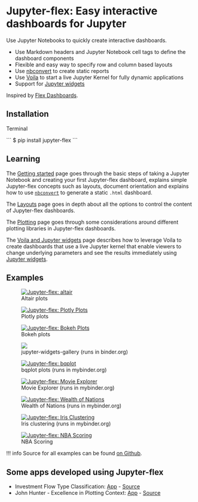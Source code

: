 # Jupyter-flex: Easy interactive dashboards for Jupyter

Use Jupyter Notebooks to quickly create interactive dashboards.

-   Use Markdown headers and Jupyter Notebook cell tags to define the dashboard components
-   Flexible and easy way to specify row and column based layouts
-   Use [nbconvert](https://nbconvert.readthedocs.io/en/latest/) to create static reports
-   Use [Voila](https://github.com/voila-dashboards/voila) to start a live
    Jupyter Kernel for fully dynamic applications
-   Support for [Jupyter widgets](https://ipywidgets.readthedocs.io/en/latest/)

Inspired by [Flex Dashboards](https://rmarkdown.rstudio.com/flexdashboard/).

## Installation

<p class="code-header">Terminal</p>
```
$ pip install jupyter-flex
```

## Learning

The [Getting started](/getting-started) page goes through the basic steps of
taking a Jupyter Notebook and creating your first Jupyter-flex dashboard,
explains simple Jupyter-flex concepts such as layouts, document orientation and
explains how to use [`nbconvert`](https://nbconvert.readthedocs.io/en/latest/)
to generate a static `.html` dashboard.

The [Layouts](/layouts) page goes in depth about all the options to control the
content of Jupyter-flex dashboards.

The [Plotting](/plotting) page goes through some considerations around different
plotting libraries in Jupyter-flex dashboards.

The [Voila and Jupyter widgets](/voila-widgets/) page describes how to leverage
Voila to create dashboards that use a live Jupyter kernel that enable viewers to
change underlying parameters and see the results immediately using
[Jupyter widgets](https://ipywidgets.readthedocs.io/).

## Examples

<div class="image-grid-row">
  <figure class="image-card">
    <a href="/examples/altair.html">
        <img src="/assets/img/screenshots/plots/altair.png" alt="Jupyter-flex: altair">
    </a>
    <figcaption>Altair plots</figcaption>
  </figure>
  <figure class="image-card">
    <a href="/examples/plotly.html">
        <img src="/assets/img/screenshots/plots/plotly.png" alt="Jupyter-flex: Plotly Plots">
    </a>
    <figcaption>Plotly plots</figcaption>
  </figure>
  <figure class="image-card">
    <a href="/examples/bokeh.html">
        <img src="/assets/img/screenshots/plots/bokeh.png" alt="Jupyter-flex: Bokeh Plots">
    </a>
    <figcaption>Bokeh plots</figcaption>
  </figure>
</div>

<div class="image-grid-row">
  <figure class="image-card">
    <a href="https://mybinder.org/v2/gh/danielfrg/jupyter-flex/master?urlpath=%2Fvoila%2Frender%2Fexamples%2Fwidgets%2Fjupyter-widgtets-gallery.ipynb">
        <img src="/assets/img/screenshots/widgets/widgets-gallery.png">
    </a>
    <figcaption>jupyter-widgets-gallery (runs in binder.org)</figcaption>
  </figure>
  <figure class="image-card">
    <a href="https://mybinder.org/v2/gh/danielfrg/jupyter-flex/0.6.0?urlpath=%2Fvoila%2Frender%2Fexamples%2Fplots%2Fbqplot.ipynb">
        <img src="/assets/img/screenshots/plots/bqplot.png" alt="Jupyter-flex: bqplot">
    </a>
    <figcaption>bqplot plots (runs in mybinder.org)</figcaption>
  </figure>
  <figure class="image-card">
    <a href="https://mybinder.org/v2/gh/danielfrg/jupyter-flex/0.6.0?urlpath=%2Fvoila%2Frender%2Fexamples%2Fmovie-explorer.ipynb">
        <img src="/assets/img/screenshots/movie-explorer.png" alt="Jupyter-flex: Movie Explorer">
    </a>
    <figcaption>Movie Explorer (runs in mybinder.org)</figcaption>
  </figure>
</div>

<div class="image-grid-row">
  <figure class="image-card">
    <a href="https://mybinder.org/v2/gh/danielfrg/jupyter-flex/0.6.0?urlpath=%2Fvoila%2Frender%2Fexamples%2Fwealth-of-nations.ipynb">
        <img src="/assets/img/screenshots/wealth-of-nations.png" alt="Jupyter-flex: Wealth of Nations">
    </a>
    <figcaption>Wealth of Nations (runs in mybinder.org)</figcaption>
  </figure>
  <figure class="image-card">
    <a href="https://mybinder.org/v2/gh/danielfrg/jupyter-flex/0.6.0?urlpath=%2Fvoila%2Frender%2Fexamples%2Fwealth-of-nations.ipynb">
        <img src="/assets/img/screenshots/iris-clustering.png" alt="Jupyter-flex: Iris Clustering">
    </a>
    <figcaption>Iris clustering (runs in mybinder.org)</figcaption>
  </figure>
  <figure class="image-card">
    <a href="/examples/nba-scoring.html">
        <img src="/assets/img/screenshots/nba-scoring.png" alt="Jupyter-flex: NBA Scoring">
    </a>
    <figcaption>NBA Scoring</figcaption>
  </figure>
</div>

!!! info
    Source for all examples can be found [on Github](https://github.com/danielfrg/jupyter-flex/tree/master/examples).

## Some apps developed using Jupyter-flex

-  Investment Flow Type Classification: [App](https://flow-classification.herokuapp.com/) - [Source](https://github.com/unkletam/Investment_Flow_Type_Classification)
- John Hunter - Excellence in Plotting Context: [App](https://mybinder.org/v2/gh/sbonaretti/Hunter_viz_2020/master?urlpath=%2Fvoila%2Frender%2Fopen_literature_flex.ipynb) - [Source](https://github.com/sbonaretti/Hunter_viz_2020)
